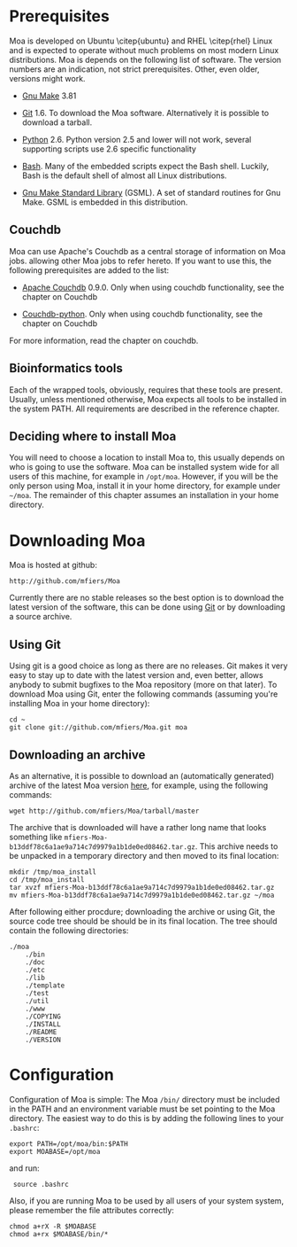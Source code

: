 # Prerequisites

Moa is developed on Ubuntu \citep{ubuntu} and RHEL \citep{rhel} Linux
and is expected to operate without much problems on most modern Linux
distributions. Moa is depends on the following list of software. The
version numbers are an indication, not strict prerequisites. Other,
even older, versions might work.

* [Gnu Make](http://www.gnu.org/software/make/) 3.81

* [Git](http://git-scm.com/) 1.6. To download the Moa
  software. Alternatively it is possible to download a tarball.

* [Python](http://python.org) 2.6. Python version 2.5 and lower will
  not work, several supporting scripts use 2.6 specific functionality

* [Bash](http://www.gnu.org/software/bash/). Many of the embedded
  scripts expect the Bash shell. Luckily, Bash is the default shell of
  almost all Linux distributions.

* [Gnu Make Standard Library](http://sourceforge.net/gsml) (GSML). A
  set of standard routines for Gnu Make. GSML is embedded in this
  distribution.

## Couchdb

Moa can use Apache's Couchdb as a central storage of information on
Moa jobs. allowing other Moa jobs to refer hereto. If you want to use
this, the following prerequisites are added to the list:
 
* [Apache Couchdb](http://couchdb.apache.org/) 0.9.0. Only when using
  couchdb functionality, see the chapter on Couchdb

* [Couchdb-python](http://code.google.com/p/couchdb-python/). Only
  when using couchdb functionality, see the chapter on Couchdb

For more information, read the chapter on couchdb.

## Bioinformatics tools

Each of the wrapped tools, obviously, requires that these tools are
present. Usually, unless mentioned otherwise, Moa expects all tools to
be installed in the system PATH.  All requirements are described
in the reference chapter.

## Deciding where to install Moa

You will need to choose a location to install Moa to, this usually
depends on who is going to use the software. Moa can be installed
system wide for all users of this machine, for example in
`/opt/moa`. However, if you will be the only person using Moa, install
it in your home directory, for example under `~/moa`. The remainder of
this chapter assumes an installation in your home directory.

# Downloading Moa

Moa is hosted at github:

    http://github.com/mfiers/Moa

Currently there are no stable releases so the best option is to
download the latest version of the software, this can be done using
[Git](http://git-scm.com/) or by downloading a source archive.

## Using Git

Using git is a good choice as long as there are no releases. Git makes
it very easy to stay up to date with the latest version and, even
better, allows anybody to submit bugfixes to the Moa repository (more
on that later). To download Moa using Git, enter the following
commands (assuming you're installing Moa in your home directory):

    cd ~
    git clone git://github.com/mfiers/Moa.git moa


## Downloading an archive

As an alternative, it is possible to download an (automatically
generated) archive of the latest Moa version
[here](http://github.com/mfiers/Moa/tarball/master), for example,
using the following commands:
    
    wget http://github.com/mfiers/Moa/tarball/master


The archive that is downloaded will have a rather long name that looks
something like
`mfiers-Moa-b13ddf78c6a1ae9a714c7d9979a1b1de0ed08462.tar.gz`. This
archive needs to be unpacked in a temporary directory and then moved
to its final location:

    mkdir /tmp/moa_install
    cd /tmp/moa_install
    tar xvzf mfiers-Moa-b13ddf78c6a1ae9a714c7d9979a1b1de0ed08462.tar.gz
    mv mfiers-Moa-b13ddf78c6a1ae9a714c7d9979a1b1de0ed08462.tar.gz ~/moa




After following either procdure; downloading the archive or using Git,
the source code tree should be should be in its final location. The
tree should contain the following directories:

    ./moa
        ./bin
        ./doc
        ./etc
        ./lib
        ./template
        ./test
        ./util
        ./www
        ./COPYING
        ./INSTALL
        ./README
        ./VERSION

# Configuration

Configuration of Moa is simple: The Moa `/bin/` directory must be
included in the PATH and an environment variable must be set pointing
to the Moa directory. The easiest way to do this is by adding the
following lines to your `.bashrc`:

    export PATH=/opt/moa/bin:$PATH
    export MOABASE=/opt/moa

and run:

     source .bashrc

Also, if you are running Moa to be used by all users of your system
system, please remember the file attributes correctly:
    
    chmod a+rX -R $MOABASE
    chmod a+rx $MOABASE/bin/*

